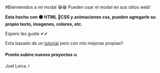 #Bienvenidos a mi modal 😁😁
Pueden usar el modal en sus sitios web!

**Esta hecho con 🟠 HTML  🔵CSS y animaciones css, pueden agregarle su propio texto, imagenes, colores, etc.**

Espero les guste ✔✔

Esta basado de un [tutorial](https://www.youtube.com/watch?v=bRgCPSl0Kxw&ab_channel=AlexCGDesign "tutorial") pero con mis mejoras propias!! 


####  Pronto subire nuevos proyectos 💥



Joel Leiva ⚡
